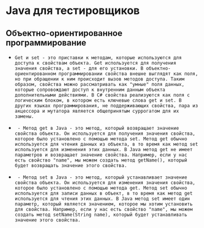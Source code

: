 # Java для тестировщиков

## Объектно-ориентированное программирование

* `Get и set - это приставки к методам, которые используются для доступа к свойствам объекта. Get используется для получения значения свойства, а set - для его установки. В объектно-ориентированном программировании свойства внешне выглядят как поля, но при обращении к ним происходит вызов методов доступа. Таким образом, свойства можно рассматривать как "умные" поля данных, которые сопровождают доступ к внутренним данным объекта дополнительными действиями. В C# свойства реализуются как поля с логическим блоком, в котором есть ключевые слова get и set. В других языках программирования, не поддерживающих свойства, пара из акцессора и мутатора является общепринятым суррогатом для их замены.‍`

* ` - Метод get в Java - это метод, который возвращает значение свойства объекта. Он используется для получения значения свойства, которое было установлено с помощью метода set. Метод get обычно используется для чтения данных из объекта, в то время как метод set используется для изменения этих данных. В Java метод get не имеет параметров и возвращает значение свойства. Например, если у нас есть свойство "name", мы можем создать метод getName(), который будет возвращать значение этого свойства.`

* ` - Метод set в Java - это метод, который устанавливает значение свойства объекта. Он используется для изменения значения свойства, которое было установлено с помощью метода get. Метод set обычно используется для записи данных в объект, в то время как метод get используется для чтения этих данных. В Java метод set имеет один параметр, который является значением, которое мы хотим установить для свойства. Например, если у нас есть свойство "name", мы можем создать метод setName(String name), который будет устанавливать значение этого свойства.`
